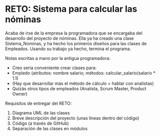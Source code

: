 # RETO: Sistema para calcular las nóminas 
Acaba de irse de la empresa la programadora que se encargaba del desarrollo del proyecto de nóminas. Ella ya ha creado una clase Sistema_Nominas, y ha hecho los primeros diseños para las clases de Empleados. Usando su trabajo ya hecho, termina el programa.

Notas escritas a mano por la antigua programadora:
  - Creo seria conveniente crear clases para:
  - Empledo (atributos: nombre salario; métodos: calcular_salario(salario * 1.1)
  - (Hay que desarrollar más el método de cálculo = hablar con analistas)
  - Quizás otros tipos de empleados (Analista, Scrum Master, Product Owner)
 
 Requisitos de entregar del RETO:
  1. Diagrama UML de las clases
  2. Breve descripción del proyecto (unas líneas dentro del código)
  3. Código (a través de GitHub)
  4. Separación de las clases en módulos
